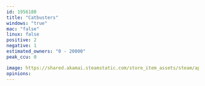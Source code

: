 ```yaml
---
id: 1956180
title: "Catbusters"
windows: "true"
mac: "false"
linux: false
positive: 2
negative: 1
estimated_owners: "0 - 20000"
peak_ccu: 0

image: https://shared.akamai.steamstatic.com/store_item_assets/steam/apps/1956180/header.jpg?t=1673020800
opinions:
---
```

